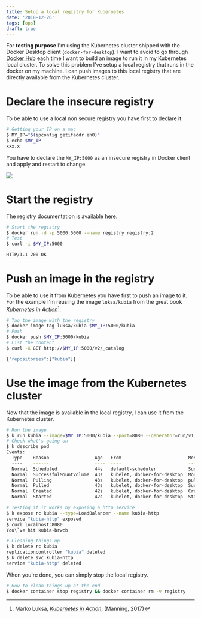 ```yaml
---
title: Setup a local registry for Kubernetes
date: '2018-12-26'
tags: [ops]
draft: true
---
```


For **testing purpose**  I'm using the Kubernetes cluster shipped with the Docker Desktop client (`docker-for-desktop`).
I want to avoid to go through [Docker Hub][lk-1] each time I want to build an image to run it in my Kubernetes local cluster.
To solve this problem I've setup a local registry that runs in the docker on my machine. I can push images to this local registry that are directly available from the Kubernetes cluster.

# Declare the insecure registry

To be able to use a local non secure registry you have first to declare it.

```bash
# Getting your IP on a mac
$ MY_IP="$(ipconfig getifaddr en0)"
$ echo $MY_IP
xxx.x
```
You have to declare the `MY_IP:5000` as an insecure registry in Docker client and apply and restart to  change.

![](/post/2018/docker-local-registry_files/docker-registry.png)

# Start the registry

The registry documentation is available [here][lk-2].

```bash
# Start the registry
$ docker run -d -p 5000:5000 --name registry registry:2
# Test
$ curl -i $MY_IP:5000

HTTP/1.1 200 OK
```

# Push an image in the registry

To be able to use it from Kubernetes you have first to push an image to it. For the example I'm reusing the image `luksa/kubia` from the great book *Kubernetes in Action*[^1].

```bash
# Tag the image with the registry
$ docker image tag luksa/kubia $MY_IP:5000/kubia
# Push
$ docker push $MY_IP:5000/kubia
# List the content
$ curl -X GET http://$MY_IP:5000/v2/_catalog

{"repositories":["kubia"]}
```

# Use the image from the Kubernetes cluster

Now that the image is available in the local registry, I can use it from the Kubernetes cluster.

```bash
# Run the image
$ k run kubia --image=$MY_IP:5000/kubia --port=8080 --generator=run/v1
# Check what's going on
$ k describe pod
Events:
  Type    Reason                 Age   From                         Message
  ----    ------                 ----  ----                         -------
  Normal  Scheduled              44s   default-scheduler            Successfully assigned kubia-brwcb to docker-for-desktop
  Normal  SuccessfulMountVolume  43s   kubelet, docker-for-desktop  MountVolume.SetUp succeeded for volume "default-token-t5n42"
  Normal  Pulling                43s   kubelet, docker-for-desktop  pulling image "xxx.x:5000/kubia"
  Normal  Pulled                 43s   kubelet, docker-for-desktop  Successfully pulled image "xxx.x:5000/kubia"
  Normal  Created                42s   kubelet, docker-for-desktop  Created container
  Normal  Started                42s   kubelet, docker-for-desktop  Started container

# Testing if it works by exposing a http service
$ k expose rc kubia --type=LoadBalancer --name kubia-http
service "kubia-http" exposed
$ curl localhost:8080
You\`ve hit kubia-brwcb

# Cleaning things up
$ k delete rc kubia
replicationcontroller "kubia" deleted
$ k delete svc kubia-http
service "kubia-http" deleted
```

When you're done, you can simply stop the local registry.

```bash
# How to clean things up at the end
$ docker container stop registry && docker container rm -v registry
```
[lk-1]: https://hub.docker.com/
[lk-2]: https://docs.docker.com/registry/#basic-commands

[^1]: Marko Luksa, *[Kubernetes in Action](https://www.goodreads.com/book/show/34013922-kubernetes-in-action)*, (Manning, 2017)